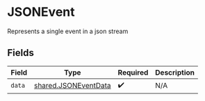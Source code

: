 # JSONEvent

Represents a single event in a json stream


## Fields

| Field                                                        | Type                                                         | Required                                                     | Description                                                  |
| ------------------------------------------------------------ | ------------------------------------------------------------ | ------------------------------------------------------------ | ------------------------------------------------------------ |
| `data`                                                       | [shared.JSONEventData](../../models/shared/jsoneventdata.md) | :heavy_check_mark:                                           | N/A                                                          |